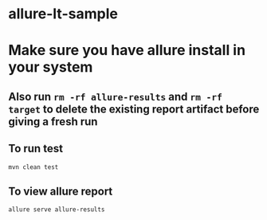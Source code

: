 # allure-lt-sample
# Make sure you have allure install in your system
## Also  run `rm -rf allure-results` and `rm -rf target` to delete the existing report artifact before giving a fresh run
## To run test
`mvn clean test`
## To view allure report
`allure serve allure-results`
